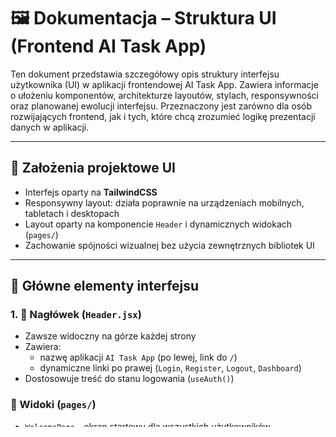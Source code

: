 # 🖼️ Dokumentacja – Struktura UI (Frontend AI Task App)

Ten dokument przedstawia szczegółowy opis struktury interfejsu użytkownika (UI) w aplikacji frontendowej AI Task App. Zawiera informacje o ułożeniu komponentów, architekturze layoutów, stylach, responsywności oraz planowanej ewolucji interfejsu. Przeznaczony jest zarówno dla osób rozwijających frontend, jak i tych, które chcą zrozumieć logikę prezentacji danych w aplikacji.

---

## 🎯 Założenia projektowe UI

- Interfejs oparty na **TailwindCSS**
- Responsywny layout: działa poprawnie na urządzeniach mobilnych, tabletach i desktopach
- Layout oparty na komponencie `Header` i dynamicznych widokach (`pages/`)
- Zachowanie spójności wizualnej bez użycia zewnętrznych bibliotek UI

---

## 🧱 Główne elementy interfejsu

### 1. 📌 Nagłówek (`Header.jsx`)

- Zawsze widoczny na górze każdej strony
- Zawiera:
  - nazwę aplikacji `AI Task App` (po lewej, link do `/`)
  - dynamiczne linki po prawej (`Login`, `Register`, `Logout`, `Dashboard`)
- Dostosowuje treść do stanu logowania (`useAuth()`)

### 🔹 Widoki (`pages/`)

- `WelcomePage` – ekran startowy dla wszystkich użytkowników.
- `LoginPage` i `RegisterPage` – formularze logowania i rejestracji.
- `DashboardPage` – główny widok użytkownika po zalogowaniu, zawierający:
  - pasek nagłówkowy (Header),
  - formularz tworzenia zadania (`CreateTaskForm`),
  - listę zadań (`TaskList` z kartami `TaskCard`),
  - komponenty pomocnicze: `DifficultyStars`, `DueDateProgress`, `DueDateEditor`.

---

### 3. 🔐 Chronione trasy (`ProtectedRoute`)

- Działa jako wrapper dla widoków wymagających autoryzacji (`/tasks`)
- Zależny od `AuthContext` (`isAuthenticated`, `isLoading`)

---

## 🧭 Struktura layoutu – schemat

```
<body>
  <div id="root">
    <Header />
    <Routes>
      <Route path="/" element={<WelcomePage />} />
      ...
      <ProtectedRoute>
        <TasksPage />
      </ProtectedRoute>
    </Routes>
  </div>
</body>
```

## 🗺️ Schemat widoku Dashboard

```
+------------------------------------------------------+
| Header (zawsze widoczny)                            |
+------------------------------------------------------+
|                                                      |
| CreateTaskForm [formularz AI]                        |
|                                                      |
| +-----------------------------------------------+    |
| | TaskCard (1)                                   |    |
| | - tytuł, opis, trudność, termin                |    |
| | - przyciski: Edytuj, Zakończ                   |    |
| +-----------------------------------------------+    |
|                                                      |
| +-----------------------------------------------+    |
| | TaskCard (2)                                   |    |
| | ...                                             |    |
| +-----------------------------------------------+    |
+------------------------------------------------------+
```

---

## 🧩 Główne komponenty UI

| Komponent         | Opis                                                                    |
| ----------------- | ----------------------------------------------------------------------- |
| `CreateTaskForm`  | Formularz oparty o AI, umożliwiający tworzenie zadań z opisu tekstowego |
| `TaskList`        | Kontener renderujący kolejne `TaskCard`                                 |
| `TaskCard`        | Widok zadania (z możliwością edycji lub zamknięcia)                     |
| `TaskCardView`    | Widok podglądu (readonly) pojedynczego zadania                          |
| `TaskCardEdit`    | Tryb edycji zadania z możliwością zmiany daty, poziomu trudności        |
| `DifficultyStars` | Prezentacja i edycja trudności (skala 1–5)                              |
| `DueDateProgress` | Pasek postępu czasu do terminu wykonania                                |
| `DueDateEditor`   | Pole wyboru daty zakończenia zadania                                    |

---

## 📐 Stylowanie i layouty

- UI oparty wyłącznie na **TailwindCSS**
- Użycie klas utility: `flex`, `grid`, `gap`, `rounded`, `shadow`, `text-`, `bg-`, `hover-`
- Obsługa trybu mobilnego (`sm:`, `md:`)
- Brak użycia CSS modules, SCSS, styled-components

## 📱 Responsywność

- Layouty wspierają breakpointy: `sm`, `md`, `lg`
- Przykładowe klasy używane:
  - `text-3xl sm:text-4xl` (dynamiczny rozmiar nagłówków)
  - `max-w-xl`, `w-full`, `px-4` (ograniczenie szerokości)
- Komponenty skalują się poprawnie na telefonach i laptopach

---

## ✅ Zrealizowane funkcje UI

| Funkcja                           | Status | Uwagi                                                 |
| --------------------------------- | ------ | ----------------------------------------------------- |
| Pasek nawigacyjny (`Header`)      | ✅     | Dynamiczny na podstawie `useAuth()`                   |
| Formularz tworzenia zadania (AI)  | ✅     | `CreateTaskForm`, integracja z GPT                    |
| Wyświetlanie zadań w postaci kart | ✅     | `TaskList`, `TaskCard` z podglądem/edycją             |
| Wizualizacja trudności (`Stars`)  | ✅     | `DifficultyStars`, tryb readonly i edycji             |
| Pasek terminu (`DueDateProgress`) | ✅     | Kolor i szerokość paska zależna od czasu do `dueDate` |
| Edycja daty (`DueDateEditor`)     | ✅     | Walidacja, wpisywanie lub wybór terminu               |

---

## 🛠️ Potencjalne rozszerzenia UI

| Funkcja                  | Status       | Uwagi                                                  |
| ------------------------ | ------------ | ------------------------------------------------------ |
| Filtrowanie zadań        | 🔜 planowane | Na podstawie statusu, trudności, terminu               |
| Widok zakończonych zadań | 🔜 planowane | Oddzielna sekcja lub filtr                             |
| Powiadomienia / Alerty   | 🔜 planowane | Komunikaty sukcesu/błędu w formularzach i interakcjach |
| Spinner ładowania        | 🔜 planowane | Podczas zapytań do AI i pobierania danych              |
| EmptyState               | 🔜 planowane | Komunikat, gdy lista zadań jest pusta                  |

---

## 🧩 Relacje komponentów

- `DashboardPage` używa: `CreateTaskForm`, `TaskList`
- `TaskList` renderuje wiele `TaskCard`
- `TaskCard` wewnętrznie korzysta z `TaskCardView` lub `TaskCardEdit` w zależności od trybu
- `TaskCardEdit` korzysta z `DueDateEditor`, `DifficultyStars`
- `TaskCardView` korzysta z `DueDateProgress`, `DifficultyStars`

---

## 📄 Dokumentacja powiązana

- `components.md` – opis `Header`, `ProtectedRoute`
- `pages.md` – widoki odpowiadające trasom
- `routing.md` – przypisanie komponentów do ścieżek
- `context.md` – logika `AuthContext`, używana w UI
- `src.md` – pełna struktura katalogów
